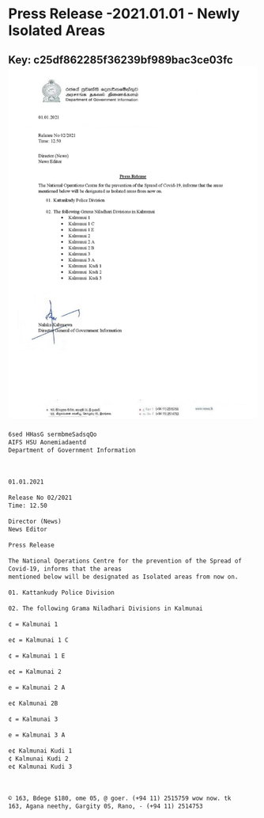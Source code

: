 # Press Release -2021.01.01 - Newly Isolated Areas 
Key: c25df862285f36239bf989bac3ce03fc 
![img](img/c25df862285f36239bf989bac3ce03fc.jpg)
---
```
6sed HHasG sermbmeSadsqQo
AIFS HSU Aonemiadaentd
Department of Government Information

 

01.01.2021

Release No 02/2021
Time: 12.50

Director (News)
News Editor

Press Release

The National Operations Centre for the prevention of the Spread of Covid-19, informs that the areas
mentioned below will be designated as Isolated areas from now on.

01. Kattankudy Police Division

02. The following Grama Niladhari Divisions in Kalmunai

¢ = Kalmunai 1

e¢ = Kalmunai 1 C

¢ = Kalmunai 1 E

e¢ = Kalmunai 2

e = Kalmunai 2 A

e¢ Kalmunai 2B

¢ = Kalmunai 3

e = Kalmunai 3 A

e¢ Kalmunai Kudi 1
¢ Kalmunai Kudi 2
e¢ Kalmunai Kudi 3

 

© 163, Bdege $180, ome 05, @ goer. (+94 11) 2515759 wow now. tk
163, Agana neethy, Gargity 0S, Rano, - (+94 11) 2514753

```
